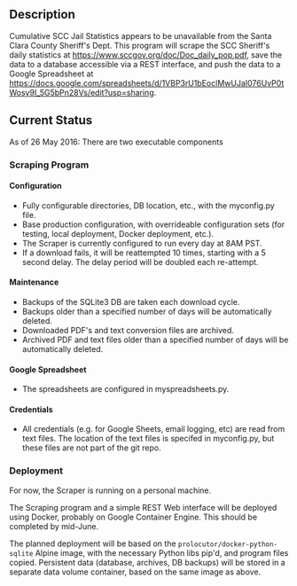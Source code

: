 ## Description
Cumulative SCC Jail Statistics appears to be unavailable from the Santa Clara County Sheriff's Dept.  This program will scrape the SCC Sheriff's daily statistics at https://www.sccgov.org/doc/Doc_daily_pop.pdf, save the data to a database accessible via a REST interface, and push the data to a Google Spreadsheet at https://docs.google.com/spreadsheets/d/1VBP3rU1bEoclMwUJaI076UvP0tWosy9I_5G5bPn28Vs/edit?usp=sharing.

## Current Status
As of 26 May 2016:
There are two executable components

### Scraping Program

#### Configuration

* Fully configurable directories, DB location, etc., with the myconfig.py file.
* Base production configuration, with overrideable configuration sets (for testing, local deployment, Docker deployment, etc.).
* The Scraper is currently configured to run every day at 8AM PST.
* If a download fails, it will be reattempted 10 times, starting with a 5 second delay.  The delay period will be doubled each re-attempt.

#### Maintenance

* Backups of the SQLite3 DB are taken each download cycle.
* Backups older than a specified number of days will be automatically deleted.
* Downloaded PDF's and text conversion files are archived.
* Archived PDF and text files older than a specified number of days will be automatically deleted.

#### Google Spreadsheet

* The spreadsheets are configured in myspreadsheets.py.

#### Credentials

* All credentials (e.g. for Google Sheets, email logging, etc) are read from text files.  The location of the text files is specifed in myconfig.py, but these files are not part of the git repo.

### Deployment

For now, the Scraper is running on a personal machine.   

The Scraping program and a simple REST Web interface will be deployed using Docker, probably on Google Container Engine.  This should be completed by mid-June.  

The planned deployment will be based on the `prolocutor/docker-python-sqlite` Alpine image, with the necessary Python libs pip'd, and program files copied.  Persistent data (database, archives, DB backups) will be stored in a separate data volume container, based on the same image as above.
